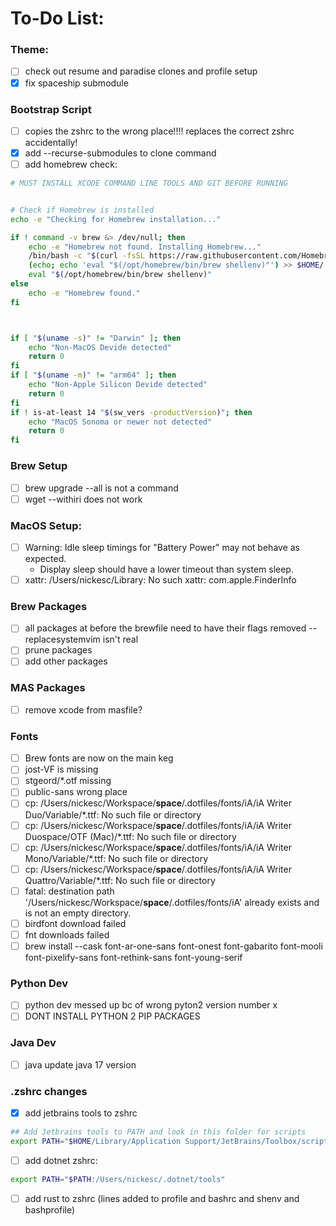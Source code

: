 # To-Do List:

### Theme:
- [ ] check out resume and paradise clones and profile setup
- [x] fix spaceship submodule

### Bootstrap Script
- [ ] copies the zshrc to the wrong place!!!! replaces the correct zshrc accidentally!
- [x] add --recurse-submodules to clone command
- [ ] add homebrew check:
```sh
# MUST INSTALL XCODE COMMAND LINE TOOLS AND GIT BEFORE RUNNING


# Check if Homebrew is installed
echo -e "Checking for Homebrew installation..."

if ! command -v brew &> /dev/null; then
    echo -e "Homebrew not found. Installing Homebrew..."
    /bin/bash -c "$(curl -fsSL https://raw.githubusercontent.com/Homebrew/install/HEAD/install.sh)"
    (echo; echo 'eval "$(/opt/homebrew/bin/brew shellenv)"') >> $HOME/.zprofile
    eval "$(/opt/homebrew/bin/brew shellenv)"
else
    echo -e "Homebrew found."
fi



if [ "$(uname -s)" != "Darwin" ]; then
    echo "Non-MacOS Devide detected"
    return 0
fi
if [ "$(uname -m)" != "arm64" ]; then
    echo "Non-Apple Silicon Devide detected"
    return 0
fi
if ! is-at-least 14 "$(sw_vers -productVersion)"; then
    echo "MacOS Sonoma or newer not detected"
    return 0
fi
```

### Brew Setup
- [ ] brew upgrade --all is not a command
- [ ] wget --withiri does not work

### MacOS Setup:
- [ ] Warning: Idle sleep timings for "Battery Power" may not behave as expected.
  - Display sleep should have a lower timeout than system sleep.
- [ ] xattr: /Users/nickesc/Library: No such xattr: com.apple.FinderInfo

### Brew Packages
- [ ] all packages at before the brewfile need to have their flags removed --replacesystemvim isn't real
- [ ] prune packages
- [ ] add other packages

### MAS Packages
- [ ] remove xcode from masfile?

### Fonts
- [ ] Brew fonts are now on the main keg
- [ ] jost-VF is missing
- [ ] stgeord/*.otf missing
- [ ] public-sans wrong place
- [ ] cp: /Users/nickesc/Workspace/__space__/.dotfiles/fonts/iA/iA Writer Duo/Variable/*.ttf: No such file or directory
- [ ] cp: /Users/nickesc/Workspace/__space__/.dotfiles/fonts/iA/iA Writer Duospace/OTF (Mac)/*.ttf: No such file or directory
- [ ] cp: /Users/nickesc/Workspace/__space__/.dotfiles/fonts/iA/iA Writer Mono/Variable/*.ttf: No such file or directory
- [ ] cp: /Users/nickesc/Workspace/__space__/.dotfiles/fonts/iA/iA Writer Quattro/Variable/*.ttf: No such file or directory
- [ ] fatal: destination path '/Users/nickesc/Workspace/__space__/.dotfiles/fonts/iA' already exists and is not an empty directory.
- [ ] birdfont download failed
- [ ] fnt downloads failed
- [ ] brew install --cask font-ar-one-sans font-onest font-gabarito font-mooli font-pixelify-sans font-rethink-sans font-young-serif

### Python Dev
- [ ] python dev messed up bc of wrong pyton2 version number x
- [ ] DONT INSTALL PYTHON 2 PIP PACKAGES

### Java Dev
- [ ] java update java 17 version

### .zshrc changes
- [x] add jetbrains tools to zshrc
``` sh
## Add Jetbrains tools to PATH and look in this folder for scripts
export PATH="$HOME/Library/Application Support/JetBrains/Toolbox/scripts:$PATH"
```
- [ ] add dotnet zshrc:
```sh
export PATH="$PATH:/Users/nickesc/.dotnet/tools"
```
- [ ] add rust to zshrc (lines added to profile and bashrc and shenv and bashprofile)
